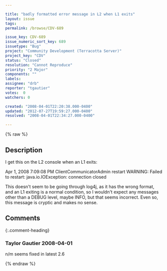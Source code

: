 ```yaml
---

title: "badly formatted error message in L2 when L1 exits"
layout: issue
tags: 
permalink: /browse/CDV-689

issue_key: CDV-689
issue_numeric_sort_key: 689
issuetype: "Bug"
project: "Community Development (Terracotta Server)"
project_key: "CDV"
status: "Closed"
resolution: "Cannot Reproduce"
priority: "2 Major"
components: ""
labels: 
assignee: "drb"
reporter: "tgautier"
votes:  0
watchers: 0

created: "2008-04-01T22:20:38.000-0400"
updated: "2012-07-27T19:59:27.000-0400"
resolved: "2008-04-01T22:34:27.000-0400"

---
```




{% raw %}



## Description

<div markdown="1" class="description">

I get this on the L2 console when an L1 exits:

Apr 1, 2008 7:09:08 PM ClientCommunicatorAdmin restart
WARNING: Failed to restart: java.io.IOException: connection closed

This doesn't seem to be going through log4j, as it has the wrong format, and an L1 exiting is a normal condition, so I wouldn't expect any messages other than a DEBUG level, maybe INFO, but that seems incorrect.  Even so, this message is cryptic and makes no sense.



</div>

## Comments


{:.comment-heading}
### **Taylor Gautier** <span class="date">2008-04-01</span>

<div markdown="1" class="comment">

n/m seems fixed in latest 2.6

</div>



{% endraw %}
